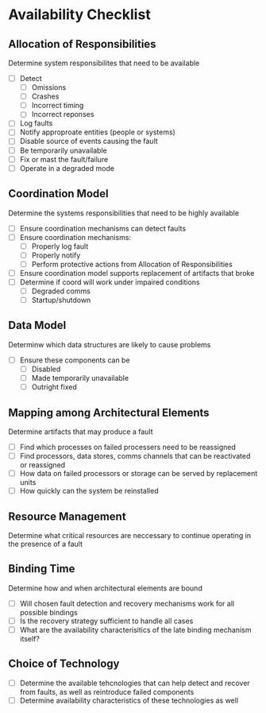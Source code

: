 # Availability Checklist

## Allocation of Responsibilities

Determine system responsibilites that need to be available

* [ ] Detect
  * [ ] Omissions
  * [ ] Crashes
  * [ ] Incorrect timing
  * [ ] Incorrect reponses
* [ ] Log faults
* [ ] Notify approproate entities (people or systems)
* [ ] Disable source of events causing the fault
* [ ] Be temporarily unavailable
* [ ] Fix or mast the fault/failure
* [ ] Operate in a degraded mode

## Coordination Model

Determine the systems responsibilities that need to be highly available

* [ ] Ensure coordination mechanisms can detect faults
* [ ] Ensure coordination mechanisms:
  * [ ] Properly log fault
  * [ ] Properly notify
  * [ ] Perform protective actions from Allocation of Responsibilities
* [ ] Ensure coordination model supports replacement of artifacts that broke
* [ ] Determine if coord will work under impaired conditions
  * [ ] Degraded comms
  * [ ] Startup/shutdown

## Data Model

Determinw which data structures are likely to cause problems

* [ ] Ensure these components can be
  * [ ] Disabled
  * [ ] Made temporarily unavailable
  * [ ] Outright fixed

## Mapping among Architectural Elements

Determine artifacts that may produce a fault

* [ ] Find which processes on failed processers need to be reassigned
* [ ] Find processors, data stores, comms channels that can be reactivated or reassigned
* [ ] How data on failed processors or storage can be served by replacement units
* [ ] How quickly can the system be reinstalled

## Resource Management

Determine what critical resources are neccessary to continue operating in the presence of a fault

## Binding Time

Determine how and when architectural elements are bound

* [ ] Will chosen fault detection and recovery mechanisms work for all possible bindings
* [ ] Is the recovery strategy sufficient to handle all cases
* [ ] What are the availability characterisitics of the late binding mechanism itself?

## Choice of Technology

* [ ] Determine the available tehcnologies that can help detect and recover from faults, as well as reintroduce failed components
* [ ] Determine availability characteristics of these technologies as well
